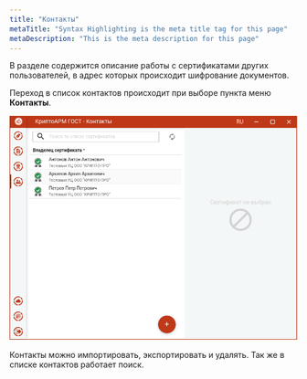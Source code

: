 ```yaml
---
title: "Контакты"
metaTitle: "Syntax Highlighting is the meta title tag for this page"
metaDescription: "This is the meta description for this page"
---
```


В разделе содержится описание работы с сертификатами других пользователей, в адрес которых происходит шифрование документов.

Переход в список контактов происходит при выборе пункта меню **Контакты**.

![contacts.png](./012-contacts/images/contacts.png "Список контактов")

Контакты можно импортировать, экспортировать и удалять. Так же в списке контактов работает поиск.
